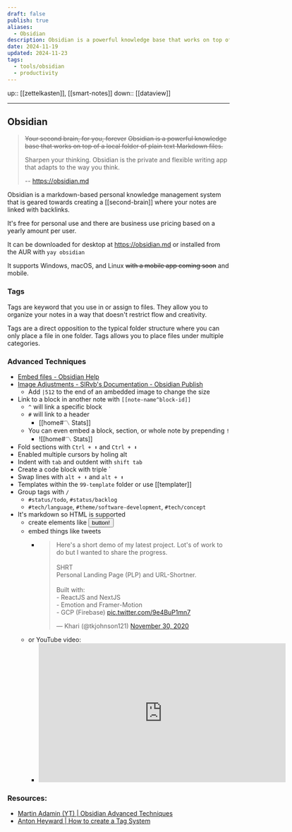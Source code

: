 ```yaml
---
draft: false
publish: true
aliases:
  - Obsidian
description: Obsidian is a powerful knowledge base that works on top of local Markdown files
date: 2024-11-19
updated: 2024-11-23
tags:
  - tools/obsidian
  - productivity
---
```


up:: [[zettelkasten]], [[smart-notes]]
down:: [[dataview]]

---

## Obsidian

> ~~Your second brain, for you, forever~~
> ~~Obsidian is a powerful knowledge base that works on top of a local folder of plain text Markdown files.~~
>
> Sharpen your thinking.
> Obsidian is the private and flexible writing app that adapts to the way you think.
>
> -- <https://obsidian.md>

Obsidian is a markdown-based personal knowledge management system that is geared towards creating a [[second-brain]] where your notes are linked with backlinks.

It's free for personal use and there are business use pricing based on a yearly amount per user.

It can be downloaded for desktop at <https://obsidian.md> or installed from the AUR with `yay obsidian`

It supports Windows, macOS, and Linux ~~with a mobile app coming soon~~ and mobile.

### Tags

Tags are keyword that you use in or assign to files. They allow you to organize your notes in a way that doesn't restrict flow and creativity.

Tags are a direct opposition to the typical folder structure where you can only place a file in one folder. Tags allows you to place files under multiple categories.

### Advanced Techniques

- [Embed files - Obsidian Help](https://help.obsidian.md/Linking+notes+and+files/Embed+files#Embed+an+image+in+a+note)
- [Image Adjustments - SlRvb's Documentation - Obsidian Publish](https://publish.obsidian.md/slrvb-docs/ITS+Theme/Image+Adjustments#Obsidian+Sizing)
	- Add `|512` to the end of an ambedded image to change the size
- Link to a block in another note with `[[note-name^block-id]]`
	- `^` will link a specific block
	- `#` will link to a header
		- [[home#〽️ Stats]]
	- You can even embed a block, section, or whole note by prepending `!`
		- ![[home#〽️ Stats]]
- Fold sections with `Ctrl + ⬆` and `Ctrl + ⬇`
- Enabled multiple cursors by holing alt
- Indent with `tab` and outdent with `shift tab`
- Create a code block with triple `
- Swap lines with `alt + ⬇` and `alt + ⬆`
- Templates within the `99-template` folder or use [[templater]]
- Group tags with `/`
	- `#status/todo`, `#status/backlog`
	- `#tech/language`, `#theme/software-development`, `#tech/concept`
- It's markdown so HTML is supported
	- create elements like <button>button!</button>
	- embed things like tweets
		- <blockquote class="twitter-tweet"><p lang="en" dir="ltr">Here&#39;s a short demo of my latest project. Lot&#39;s of work to do but I wanted to share the progress.<br><br>SHRT<br>Personal Landing Page (PLP) and URL-Shortner.<br><br>Built with:<br>- ReactJS and NextJS<br>- Emotion and Framer-Motion<br>- GCP (Firebase) <a href="https://t.co/9e4BuP1mn7">pic.twitter.com/9e4BuP1mn7</a></p>&mdash; Khari (@tkjohnson121) <a href="https://twitter.com/tkjohnson121/status/1333390020728811520?ref\_src=twsrc%5Etfw">November 30, 2020</a></blockquote>
	- or YouTube video:
		- <iframe width="560" height="315" src="https://www.youtube.com/embed/c6qfrRVUOO8?start=1800" title="YouTube video player" frameborder="0" allow="accelerometer; autoplay; clipboard-write; encrypted-media; gyroscope; picture-in-picture" allowfullscreen></iframe>

### Resources:

- [Martin Adamin (YT) | Obsidian Advanced Techniques](https://youtu.be/c6qfrRVUOO8?list=TLPQMDQwNjIwMjHBCu4OmoliIg)
- [Anton Heyward | How to create a Tag System](https://youtu.be/hBXVnG6gaYk)

